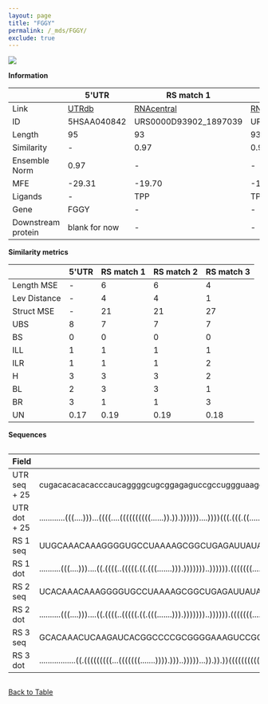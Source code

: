 ```yaml
---
layout: page
title: "FGGY"
permalink: /_mds/FGGY/
exclude: true
---
```




![](../../alns_9.28.22/aln_5HSAA040842_0.962.png?raw=true)


**Information**

| | 5'UTR       | RS match 1   | RS match 2  | RS match 3 |
| ---- | ----------- | ----------- | ----------- | ----------- |
| Link | <a href="http://utrdb.ba.itb.cnr.it/getutr/5HSAA040842/1" target="_blank" rel="noopener noreferrer">UTRdb</a>   | <a href="https://rnacentral.org/rna/URS0000D93902/1897039" target="_blank" rel="noopener noreferrer">RNAcentral</a>     |<a href="https://rnacentral.org/rna/URS0000AB2A25/1262738" target="_blank" rel="noopener noreferrer">RNAcentral</a>  | <a href="https://rnacentral.org/rna/URS0000C4211A/67373" target="_blank" rel="noopener noreferrer">RNAcentral</a>   |
| ID | 5HSAA040842     | URS0000D93902_1897039     | URS0000AB2A25_1262738     | URS0000C4211A_67373     |
| Length | 95     |  93    | 93   |  96    |
| Similarity | - | 0.97 | 0.97 | 0.97 |
| Ensemble Norm | 0.97 | - | - | - |
| MFE | -29.31 | -19.70 | -19.70 | -45.51 |
| Ligands | - | TPP | TPP | cobalamin |
| Gene | FGGY | - | - | - |
| Downstream protein | blank for now    |    -    | -  | - |


**Similarity metrics**

| | 5'UTR       | RS match 1   | RS match 2  | RS match 3 |
| ---- | ----------- | ----------- | ----------- | ----------- |
| Length MSE | - | 6 | 6 | 4 |
| Lev Distance | - | 4 | 4 | 1 |
| Struct MSE | - | 21 | 21 | 27 |
| UBS| 8 | 7 | 7 | 7 |
| BS | 0 | 0 | 0 | 0 |
| ILL | 1 | 1 | 1 | 1 |
| ILR | 1 | 1 | 1 | 2 |
| H | 3 | 3 | 3 | 2 |
| BL | 2 | 3 | 3 | 1 |
| BR | 3 | 1 | 1 | 3 |
| UN | 0.17 | 0.19 | 0.19 | 0.18 |

**Sequences**


<div style="overflow-x:auto;">

<table>
<colgroup>
<col width="30%" />
<col width="70%" />
</colgroup>
<thead>
<tr class="header">
<th>Field</th>
<th>Description</th>
</tr>
</thead>
<tbody>
<tr>
<td markdown="span">UTR seq + 25 </td>
<td markdown="span"> cugacacacacacccaucaggggcugcggagaguccgccuggguaagcuccgcaagguggaggaacugcaATGGGGATCAGCAAAGACCCGATTT </td>
</tr>
<tr>
<td markdown="span">UTR dot + 25  </td>
<td markdown="span"> ............(((....)))...((((....((((((((((......)).)).))))))....))))(((.(((.((......))))).))).
</td>
</tr>


<tr>
<td markdown="span">RS 1 seq </td>
<td markdown="span"> UUGCAAACAAAGGGGUGCCUAAAAGCGGCUGAGAUUAUACCCUAUGAACCUGAUACGGAUAAUGCCGGCGCAGGAAUUGUUCAUAGUUCUAUC
</td>
</tr>


<tr>
<td markdown="span">RS 1 dot </td>
<td markdown="span"> ..........(((....)))....((.((((..(((((.((.(((.......))).)))))))..)))))).(((((((....)))))))...
</td>
</tr>


<tr>
<td markdown="span">RS 2 seq </td>
<td markdown="span"> UCACAAACAAAGGGGUGCCUAAAAGCGGCUGAGAUUAUACCCUAUGAACCUGAUACGGAUAAUGCCGGCGCAGGAAUUGUUCAUAGUUCUAUC
</td>
</tr>


<tr>
<td markdown="span">RS 2 dot </td>
<td markdown="span"> ..........(((....)))....((.((((..(((((.((.(((.......))).)))))))..)))))).(((((((....)))))))...
</td>
</tr>


<tr>
<td markdown="span">RS 3 seq </td>
<td markdown="span"> GCACAAACUCAAGAUCACGGCCCCGCGGGGAAAGUCCGGUGAGAAUCCGGCGCUGACCCGCAACGGUGGGCGGUGCCGCGUGCGAGCGCGCGGCAC
</td>
</tr>


<tr>
<td markdown="span">RS 3 dot </td>
<td markdown="span"> .................((.(((((((((...(((((((.......)))).)))..)))))...)).)).))((((((((((....))))))))))
</td>
</tr>

</tbody>
</table>


</div>


[Back to Table](../../display)
